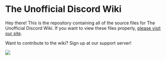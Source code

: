 # The Unofficial Discord Wiki

Hey there! This is the repository containing all of the source files for The Unofficial Discord Wiki.
If you want to view these files properly, [please visit our site](https://discordia.me).

Want to contribute to the wiki? Sign up at our support server!

[![](https://discordapp.com/api/guilds/367460196148183040/embed.png?style=banner2)](https://discord.gg/ZRJ9Ghh)

